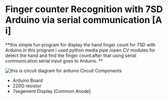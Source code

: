 # Finger counter Recognition with 7SD Arduino via serial communication [A i] 
**this simple fun program for display the hand finger count for 7SD with Arduino.in this program i used python media pipe /open CV modules for detect the hand and find the finger count.after that using serial communication serial input goes to Arduino. **

![this is circuit diagram for arduino](https://i.ibb.co/H7LgcK8/Screenshot-2021-08-04-at-11-41-33-Circuit-design-Fantabulous-Trug-Albar-Tinkercad.png)
Circuit Components

 - Arduino Board
 - 220Ω resistor
 - 7segement Display [Common Anode]
